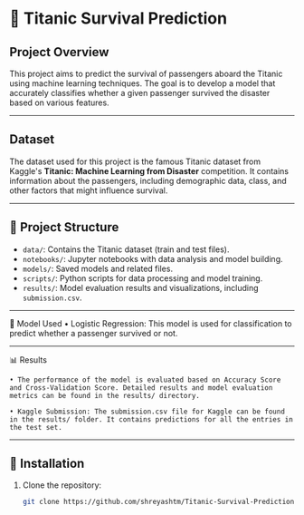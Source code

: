 # 🚢 Titanic Survival Prediction

## Project Overview

This project aims to predict the survival of passengers aboard the Titanic using machine learning techniques. The goal is to develop a model that accurately classifies whether a given passenger survived the disaster based on various features.

---

## Dataset

The dataset used for this project is the famous Titanic dataset from Kaggle's **Titanic: Machine Learning from Disaster** competition. It contains information about the passengers, including demographic data, class, and other factors that might influence survival.

---

## 📁 Project Structure

- `data/`: Contains the Titanic dataset (train and test files).
- `notebooks/`: Jupyter notebooks with data analysis and model building.
- `models/`: Saved models and related files.
- `scripts/`: Python scripts for data processing and model training.
- `results/`: Model evaluation results and visualizations, including `submission.csv`.

---

🤖 Model Used
	• Logistic Regression: This model is used for classification to predict whether a passenger survived or not.

 ---

 📊 Results

	• The performance of the model is evaluated based on Accuracy Score and Cross-Validation Score. Detailed results and model evaluation metrics can be found in the results/ directory.

	• Kaggle Submission: The submission.csv file for Kaggle can be found in the results/ folder. It contains predictions for all the entries in the test set.


 ---

## 🧰 Installation

1. Clone the repository:
   ```bash
   git clone https://github.com/shreyashtm/Titanic-Survival-Prediction.git
